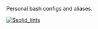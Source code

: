 Personal bash configs and aliases.

[![$solid_lints](https://nokycucwgzweensacwfy.supabase.co/functions/v1/get_project_badge?projectName=solid_lints)](https://www.worklog.ai)
